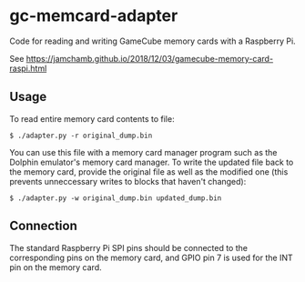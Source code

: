 # gc-memcard-adapter

Code for reading and writing GameCube memory cards with a Raspberry Pi.

See https://jamchamb.github.io/2018/12/03/gamecube-memory-card-raspi.html

## Usage

To read entire memory card contents to file:

`$ ./adapter.py -r original_dump.bin`

You can use this file with a memory card manager program such as the
Dolphin emulator's memory card manager. To write the updated file back
to the memory card, provide the original file as well as the modified one
(this prevents unneccessary writes to blocks that haven't changed):

`$ ./adapter.py -w original_dump.bin updated_dump.bin`

## Connection

The standard Raspberry Pi SPI pins should be connected to the corresponding
pins on the memory card, and GPIO pin 7 is used for the INT pin on the memory card.

